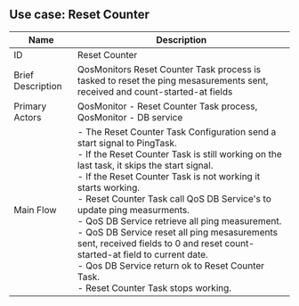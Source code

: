 <a name="qos_monitor_usecases" />

## Use case: Reset Counter

| Name | Description |
| ---- | --------- |
| ID | Reset Counter |
| Brief Description | QosMonitors Reset Counter Task process is tasked to reset the ping mesasurements sent, received and count-started-at fields |
| Primary Actors | QosMonitor - Reset Counter Task process, QosMonitor - DB service |
| Main Flow | - The Reset Counter Task Configuration send a start signal to PingTask.<br/>- If the Reset Counter Task is still working on the last task, it skips the start signal.<br/>- If the Reset Counter Task is not working it starts working.<br/>- Reset Counter Task call QoS DB Service's to update ping measurments.<br/>- QoS DB Service retrieve all ping measurement.<br/>- QoS DB Service reset all ping mesasurements sent, received fields to 0 and reset count-started-at field to current date.<br/>- Qos DB Service return ok to Reset Counter Task.<br/>- Reset Counter Task stops working.
